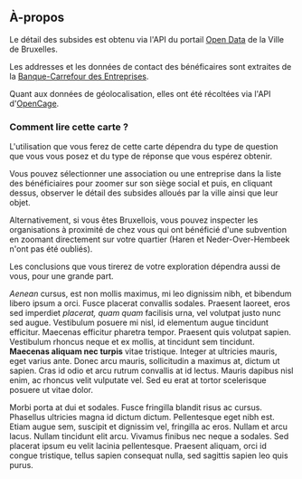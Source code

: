 ## À-propos

Le détail des subsides est obtenu via l'API du portail [Open Data](https://opendata.brussels.be/explore/dataset/subsides-subsidies-2022/information/) de la Ville de Bruxelles.

Les addresses et les données de contact des bénéficaires sont extraites de la [Banque-Carrefour des Entreprises](https://economie.fgov.be/fr/themes/entreprises/banque-carrefour-des/services-pour-tous/reutilisation-de-donnees/banque-carrefour-des-0).

Quant aux données de géolocalisation, elles ont été récoltées via l'API d'[OpenCage](https://opencagedata.com/).

### Comment lire cette carte ?

L'utilisation que vous ferez de cette carte dépendra du type de question que vous vous posez et du type de réponse que vous espérez obtenir.

Vous pouvez sélectionner une association ou une entreprise dans la liste des bénéficiaires pour zoomer sur son siège social et puis, en cliquant dessus, observer le détail des subsides alloués par la ville ainsi que leur objet.

Alternativement, si vous êtes Bruxellois, vous pouvez inspecter les organisations à proximité de chez vous qui ont bénéficié d'une subvention en zoomant directement sur votre quartier (Haren et Neder-Over-Hembeek n'ont pas été oubliés).

Les conclusions que vous tirerez de votre exploration dépendra aussi de vous, pour une grande part.

*Aenean* cursus, est non mollis maximus, mi leo dignissim nibh, et bibendum libero ipsum a orci. Fusce placerat convallis sodales. Praesent laoreet, eros sed imperdiet *placerat, quam quam* facilisis urna, vel volutpat justo nunc sed augue. Vestibulum posuere mi nisl, id elementum augue tincidunt efficitur. Maecenas efficitur pharetra tempor. Praesent quis volutpat sapien. Vestibulum rhoncus neque et ex mollis, at tincidunt sem tincidunt. **Maecenas aliquam nec turpis** vitae tristique. Integer at ultricies mauris, eget varius ante. Donec arcu mauris, sollicitudin a maximus at, dictum ut sapien. Cras id odio et arcu rutrum convallis at id lectus. Mauris dapibus nisl enim, ac rhoncus velit vulputate vel. Sed eu erat at tortor scelerisque posuere ut vitae dolor.

Morbi porta at dui et sodales. Fusce fringilla blandit risus ac cursus. Phasellus ultricies magna id dictum dictum. Pellentesque eget nibh est. Etiam augue sem, suscipit et dignissim vel, fringilla ac eros. Nullam et arcu lacus. Nullam tincidunt elit arcu. Vivamus finibus nec neque a sodales. Sed placerat ipsum eu velit lacinia pellentesque. Praesent aliquam, orci id congue tristique, tellus sapien consequat nulla, sed sagittis sapien leo quis purus.